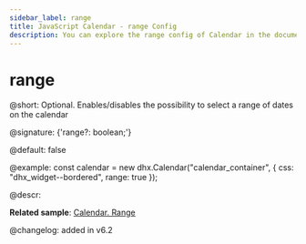 ```yaml
---
sidebar_label: range
title: JavaScript Calendar - range Config 
description: You can explore the range config of Calendar in the documentation of the DHTMLX JavaScript UI library. Browse developer guides and API reference, try out code examples and live demos, and download a free 30-day evaluation version of DHTMLX Suite.
---
```


# range

@short: Optional. Enables/disables the possibility to select a range of dates on the calendar

@signature: {'range?: boolean;'}

@default: false

@example:
const calendar = new dhx.Calendar("calendar_container", {
	css: "dhx_widget--bordered",
	range: true
});

@descr:

**Related sample**: [Calendar. Range](https://snippet.dhtmlx.com/2mrj53h0)

@changelog: added in v6.2

[comment]: # (@related: calendar/how_to_start.md#initialize-calendar calendar/configuring.md#rangemode)
